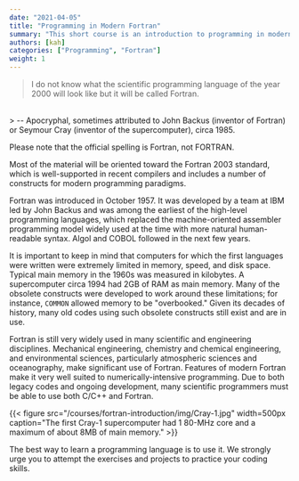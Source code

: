 ```yaml
---
date: "2021-04-05"
title: "Programming in Modern Fortran"
summary: "This short course is an introduction to programming in modern Fortran.  Experience programming in some other language is helpful but not required."
authors: [kah]
categories: ["Programming", "Fortran"]
weight: 1
---
```


> I do not know what the scientific programming language of the year 2000 will look like but it will be called Fortran.
<br>
> -- Apocryphal, sometimes attributed to John Backus (inventor of Fortran) or Seymour Cray (inventor of the supercomputer), circa 1985.

Please note that the official spelling is Fortran, not FORTRAN.

Most of the material will be oriented toward the Fortran 2003 standard, which is well-supported in recent compilers and includes a number of constructs for modern programming paradigms.

Fortran was introduced in October 1957.  It was developed by a team at IBM led by John Backus and was among the earliest of the high-level programming languages, which replaced the machine-oriented assembler programming model widely used at the time with more natural human-readable syntax.  Algol and COBOL followed in the next few years.

It is important to keep in mind that computers for which the first languages were written were extremely limited in memory, speed, and disk space.  Typical main memory in the 1960s was measured in kilobytes.  A supercomputer circa 1994 had 2GB of RAM as main memory.  Many of the obsolete constructs were developed to work around these limitations; for instance, `COMMON` allowed memory to be "overbooked." Given its decades of history, many old codes using such obsolete constructs still exist and are in use.

Fortran is still very widely used in many scientific and engineering disciplines. Mechanical engineering, chemistry and chemical engineering, and environmental sciences, particularly atmospheric sciences and oceanography, make significant use of Fortran.  Features of modern Fortran make it very well suited to numerically-intensive programming.  Due to both legacy codes and ongoing development, many scientific programmers must be able to use both C/C++ and Fortran.

{{< figure src="/courses/fortran-introduction/img/Cray-1.jpg" width=500px caption="The first Cray-1 supercomputer had 1 80-MHz core and a maximum of about 8MB of main memory." >}}

The best way to learn a programming language is to use it.  We strongly urge you to attempt the exercises and projects to practice your coding skills.
